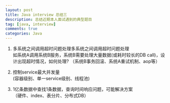 ```yaml
---
layout: post
title: Java interview 总结三
description: 总结近期本人面试遇到的典型题目
tag: [java, interview]
comments: true
categories: Java
---
```


1. 	多系统之间调用超时问题处理多系统之间调用超时问题处理  
	如系统A调用系统B服务，系统B需要处理大量数据(或耗时较长的DB call)，设计出现超时情况，如何处理?
	（系统B事务回滚、系统A重试机制、aop等）
	
2.	控制service最大并发量  
	(容器级别、单一service级别、线程池)
	
3.	1亿条数据中查找1条数据，查询时间响应问题，可能解决方案  
	（硬件、index、表分片、分布式DB）

<!-- more -->

